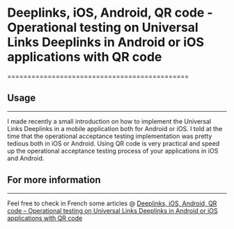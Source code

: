 
# Deeplinks, iOS, Android, QR code - Operational testing on Universal Links Deeplinks in Android or iOS applications with QR code
=============================================


## Usage
--------------
I made recently a small introduction on how to implement the Universal Links Deeplinks in a mobile application both for Android or iOS. I told at the time that the operational acceptance testing implementation was pretty tedious both in iOS or Android. Using QR code is very practical and speed up the operational acceptance testing process of your applications in iOS and Android.


## For more information
------------------------------------
Feel free to check in French some articles @
[Deeplinks, iOS, Android, QR code – Operational testing on Universal Links Deeplinks in Android or iOS applications with QR code](http://flaven.fr/2019/01/deeplinks-ios-android-qr-code-operational-testing-on-universal-links-deeplinks-in-android-or-ios-applications-with-qr-code/)








